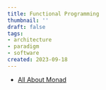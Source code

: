 ```yaml
---
title: Functional Programming
thumbnail: ''
draft: false
tags:
- architecture
- paradigm
- software
created: 2023-09-18
---
```


* [All About Monad](Knowledges/FunctionalProgramming/AllAboutMonad/All%20About%20Monad)
